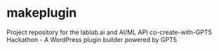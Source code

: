 # makeplugin
Project repository for the lablab.ai and AI/ML API co-create-with-GPT5 Hackathon - A WordPress plugin builder powered by GPT5
